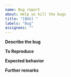 ```yaml
---
name: Bug report
about: Help us kill the bugs
title: "[BUG] "
labels: "Bug"
assignees: ""
---
```


**Describe the bug**

**To Reproduce**

**Expected behavior**

**Further remarks**
